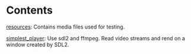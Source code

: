 # Contents

[resources](./resources): Contains media files used for testing.

[simplest_player](./simplest_player): Use sdl2 and ffmpeg. Read video streams and rend on a window created by SDL2.

